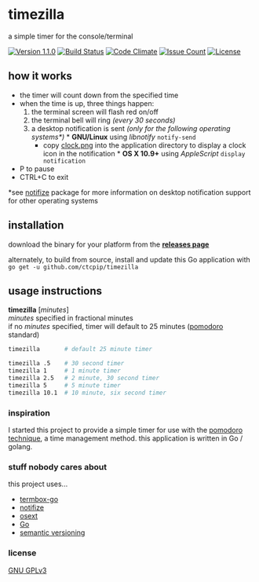 # timezilla

a simple timer for the console/terminal

[![Version 1.1.0](https://img.shields.io/badge/version-1.1.0-blue.svg)](http://github.com/ctcpip/timezilla/releases/latest)
[![Build Status](https://img.shields.io/travis/ctcpip/timezilla.svg)](http://travis-ci.org/ctcpip/timezilla)
[![Code Climate](https://img.shields.io/codeclimate/github/ctcpip/timezilla.svg)](http://codeclimate.com/github/ctcpip/timezilla)
[![Issue Count](https://img.shields.io/codeclimate/issues/github/ctcpip/timezilla.svg)](http://codeclimate.com/github/ctcpip/timezilla/issues)
[![License](https://img.shields.io/badge/license-GNU%20GPLv3-blue.svg)](./LICENSE)

## how it works

* the timer will count down from the specified time
* when the time is up, three things happen:
    1. the terminal screen will flash red on/off
    1. the terminal bell will ring _(every 30 seconds)_
    1. a desktop notification is sent _(only for the following operating systems*)_
      * __GNU/Linux__ using _libnotify_ `notify-send`
        * copy [clock.png](http://github.com/ctcpip/timezilla/blob/master/clock.png) into the application directory to display a clock icon in the notification
      * __OS X 10.9+__ using _AppleScript_ `display notification`
* P to pause
* CTRL+C to exit

\*see [notifize](http://github.com/ctcpip/notifize) package for more information on desktop notification support for other operating systems

## installation

download the binary for your platform from the __[releases page](http://github.com/ctcpip/timezilla/releases/latest)__

alternately, to build from source, install and update this Go application with `go get -u github.com/ctcpip/timezilla`

## usage instructions

__timezilla__ [_minutes_]  
_minutes_ specified in fractional minutes  
if no _minutes_ specified, timer will default to 25 minutes ([pomodoro](http://en.wikipedia.org/wiki/Pomodoro_Technique) standard)

~~~ sh
timezilla       # default 25 minute timer

timezilla .5    # 30 second timer
timezilla 1     # 1 minute timer
timezilla 2.5   # 2 minute, 30 second timer
timezilla 5     # 5 minute timer
timezilla 10.1  # 10 minute, six second timer
~~~

### inspiration

I started this project to provide a simple timer for use with the [pomodoro technique](http://en.wikipedia.org/wiki/Pomodoro_Technique), a time management method. this application is written in Go / golang.

### stuff nobody cares about

this project uses...

* [termbox-go](http://github.com/nsf/termbox-go)
* [notifize](http://github.com/ctcpip/notifize)
* [osext](http://github.com/kardianos/osext)
* [Go](http://golang.org)
* [semantic versioning](http://semver.org/)

### license

[GNU GPLv3](http://www.gnu.org/licenses/gpl-3.0.en.html)
